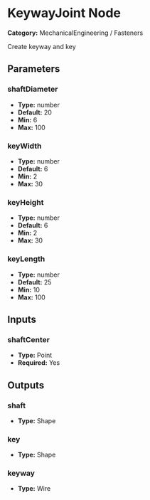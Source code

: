 
# KeywayJoint Node

**Category:** MechanicalEngineering / Fasteners

Create keyway and key

## Parameters


### shaftDiameter
- **Type:** number
- **Default:** 20
- **Min:** 6
- **Max:** 100



### keyWidth
- **Type:** number
- **Default:** 6
- **Min:** 2
- **Max:** 30



### keyHeight
- **Type:** number
- **Default:** 6
- **Min:** 2
- **Max:** 30



### keyLength
- **Type:** number
- **Default:** 25
- **Min:** 10
- **Max:** 100



## Inputs


### shaftCenter
- **Type:** Point
- **Required:** Yes



## Outputs


### shaft
- **Type:** Shape



### key
- **Type:** Shape



### keyway
- **Type:** Wire





